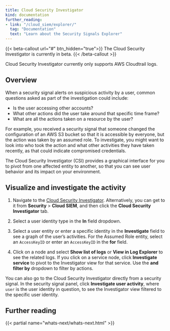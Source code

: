 ```yaml
---
title: Cloud Security Investigator
kind: documentation
further_reading:
- link: "/cloud_siem/explorer/"
  tag: "Documentation"
  text: "Learn about the Security Signals Explorer"
---
```


{{< beta-callout url="#" btn_hidden="true">}}
  The Cloud Security Investigator is currently in beta.
{{< /beta-callout >}} 

<div class="alert alert-warning">Cloud Security Investigator currently only supports AWS Cloudtrail logs.</div>

## Overview

When a security signal alerts on suspicious activity by a user, common questions asked as part of the investigation could include:

- Is the user accessing other accounts? 
- What other actions did the user take around that specific time frame? 
- What are all the actions taken on a resource by the user?

For example, you received a security signal that someone changed the configuration of an AWS S3 bucket so that it is accessible by everyone, but the action was taken by an assumed role. To investigate, you might want to look into who took the action and what other activities they have taken recently, as that could indicate compromised credentials.

The Cloud Security Investigator (CSI) provides a graphical interface for you to pivot from one affected entity to another, so that you can see user behavior and its impact on your environment.


## Visualize and investigate the activity

1. Navigate to the [Cloud Security Investigator][1]. Alternatively, you can get to it from **Security** > **Cloud SIEM**, and then click the **Cloud Security Investigator** tab. 

2. Select a user identity type in the **In** field dropdown.

3. Select a user entity or enter a specific identity in the **Investigate** field to see a graph of the user’s activities. For the Assumed Role entity, select an `AccessKeyID` or enter an `AccessKeyID` in the **for** field. 

4. Click on a node and select **Show list of logs** or **View in Log Explorer** to see the related logs. If you click on a service node, click **Investigate service** to pivot to the Investigator view for that service. Use the **and filter by** dropdown to filter by actions.

You can also go to the Cloud Security Investigator directly from a security signal. In the security signal panel, click **Investigate user activity**, where `user` is the user identity in question, to see the Investigator view filtered to the specific user identity.

## Further reading

{{< partial name="whats-next/whats-next.html" >}}

[1]: https://app.datadoghq.com/security/cloud-security-investigator/aws
